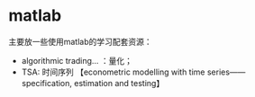 # matlab
主要放一些使用matlab的学习配套资源：
* algorithmic trading... ：量化；
* TSA: 时间序列 【econometric modelling with time series——specification, estimation and testing】
